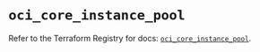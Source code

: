 # `oci_core_instance_pool`

Refer to the Terraform Registry for docs: [`oci_core_instance_pool`](https://registry.terraform.io/providers/oracle/oci/6.37.0/docs/resources/core_instance_pool).
